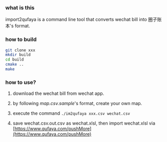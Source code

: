 ### what is this

import2qufaya is a command line tool that converts wechat bill into 圈子账本's format.


### how to build

```bash
git clone xxx
mkdir build
cd build
cmake ..
make
```

### how to use?

1. download the wechat bill from wechat app.

2. by following *map.csv.sample*'s format, create your own map.

3. execute the command `./im2qufaya xxx.csv wechat.csv`

4. save wechat.csv.out.csv as wechat.xlsl, then import wechat.xlsl via [https://www.qufaya.com/pushMore](https://www.qufaya.com/pushMore)
